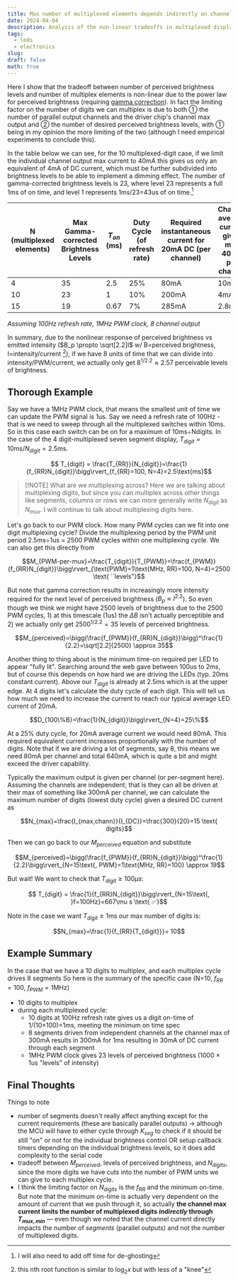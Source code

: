 ```yaml
---
title: Max number of multiplexed elements depends indirectly on channel output capacity and speed of PWM clock
date: 2024-04-04
description: Analysis of the non-linear tradeoffs in multiplexed display designs, focusing on the impact of gamma correction on perceived brightness levels and the limitations posed by output channel capacity and brightness requirements
tags:
  - leds
  - electronics
slug: 
draft: false
math: true
---
```


Here I show that the tradeoff between number of perceived brightness levels and number of multiplex elements is non-linear due to the power law for perceived brightness (requiring [gamma correction](Gamma%20Correction%20corrects%20for%20the%20human%20eye's%20non%20linear%20response%20to%20brightness%20levels.md)). In fact the limiting factor on the number of digits we can multiplex is due to both ① the number of parallel output channels and the driver chip's channel max output and ② the number of desired perceived brightness levels, with ① being in my opinion the more limiting of the two (although I need empirical experiments to conclude this).

In the table below we can see, for the 10 multiplexed-digit case, if we limit the individual channel output max current to 40mA this gives us only an equivalent of 4mA of DC current, which must be further subdivided into brightness levels to be able to implement a dimming effect. The number of gamma-corrected brightness levels is 23, where level 23 represents a full 1ms of on time, and level 1 represents 1ms/23=43us of on time.[^2]

| N (multiplexed elements) | Max Gamma-corrected Brightness Levels | $T_{on}$ (ms) | Duty Cycle (of refresh rate) | Required instantaneous current for 20mA DC (per channel) | Channel average current given max 40mA per channel |
| ------------------------ | ------------------------------------- | ------------- | ---------------------------- | -------------------------------------------------------- | -------------------------------------------------- |
| 4                        | 35                                    | 2.5           | 25%                          | 80mA                                                     | 10mA                                               |
| 10                       | 23                                    | 1             | 10%                          | 200mA                                                    | 4mA                                                |
| 15                       | 19                                    | 0.67          | 7%                           | 285mA                                                    | 2.8mA                                              |
_Assuming 100Hz refresh rate, 1MHz PWM clock, 8 channel output_

In summary, due to the nonlinear response of perceived brightness vs emitted intensity ($B_p \propto \sqrt[2.2]I$ w/ B=perceived brightness, I=intensity/current [^1]), if we have 8 units of time that we can divide into intensity/PWM/current, we actually only get $8^{1/2.2}\approx 2.57$ perceivable levels of brightness.

## Thorough Example 

Say we have a 1MHz PWM clock, that means the smallest unit of time we can update the PWM signal is 1us. Say we need a refresh rate of 100Hz - that is we need to sweep through all the multiplexed switches within 10ms. So in this case each switch can be on for a maximum of 10ms÷Ndigits. In the case of the 4 digit-multiplexed seven segment display,  $T_{digit} = 10\text{ms}/N_{digit}=2.5\text{ms}$. 

$$ T_{digit} = \frac{T_{RR}}{N_{digit}}=\frac{1}{f_{RR}N_{digit}}\bigg\rvert_{f_{RR}=100, N=4}=2.5\text{ms}$$

> [!NOTE] What are we multiplexing across?
> Here we are talking about multiplexing digits, but since you can multiplex across other things like segments, columns or rows we can more generally write $N_{digit}$ as $N_{mux}$. I will continue to talk about multiplexing digits here.

Let's go back to our PWM clock. How many PWM cycles can we fit into one digit multiplexing cycle? Divide the multiplexing period by the PWM unit period 2.5ms÷1us = 2500 PWM cycles within one multiplexing cycle. We can also get this directly from 

$$M_{PWM-per-mux}=\frac{T_{digit}}{T_{PWM}}=\frac{f_{PWM}}{f_{RR}N_{digit}}\bigg\rvert_{\text{PWM}=1\text{MHz, RR}=100, N=4}=2500 \text{ ``levels"}$$

But note that gamma correction results in increasingly more intensity required for the next level of perceived brightness ($B_p \approx I^{2.2}$). So even though we think we might have 2500 levels of brightness due to the 2500 PWM cycles, 1) at this timescale (1us) the $\Delta B$ isn't actually perceptible and 2) we actually only get $2500^{1/2.2}=35$ levels of perceived brightness.

$$M_{perceived}=\bigg(\frac{f_{PWM}}{f_{RR}N_{digit}}\bigg)^\frac{1}{2.2}=\sqrt[2.2]{2500} \approx 35$$

Another thing to thing about is the minimum time-on required per LED to appear "fully lit". Searching around the web gave between 100us to 2ms, but of course this depends on how hard we are driving the LEDs (typ. 20ms constant current). Above our $T_{digit}$ is already at 2.5ms which is at the upper edge. At 4 digits let's calculate the duty cycle of each digit. This will tell us how much we need to increase the current to reach our typical average LED current of 20mA.

$$D_{100\%B}=\frac{1}{N_{digit}}\bigg\rvert_{N=4}=25\%$$

At a 25% duty cycle, for 20mA average current we would need 80mA. This required equivalent current increases proportionally with the number of digits. Note that if we are driving a lot of segments, say 8, this means we need 80mA per channel and total 640mA, which is quite a bit and might exceed the driver capability.

Typically the maximum output is given per channel (or per-segment here). Assuming the channels are independent, that is they can all be driven at their max of something like 300mA per channel, we can calculate the maximum number of digits (lowest duty cycle) given a desired DC current as 

$$N_{max}=\frac{I_{max,chann}}{I_{DC}}=\frac{300}{20}=15 \text{ digits}$$

Then we can go back to our $M_{perceived}$ equation and substitute 

$$M_{perceived}=\bigg(\frac{f_{PWM}}{f_{RR}N_{digit}}\bigg)^\frac{1}{2.2}\bigg\rvert_{N=15\text{, PWM}=1\text{MHz, RR}=100} \approx 19$$

But wait! We want to check that $T_{digit} \ge 100\mu s$:

$$ T_{digit} = \frac{1}{f_{RR}N_{digit}}\bigg\rvert_{N=15\text{, }f=100Hz}=667\mu s \text{ ✅}$$

Note in the case we want $T_{digit} \ge 1\text{ms}$ our max number of digits is:

$$N_{max}=\frac{1}{f_{RR}{T_{digit}}}= 10$$

## Example Summary

In the case that we have a 10 digits to multiplex, and each multiplex cycle drives 8 segments 
So here is the summary of the specific case (N=10, $f_{RR}=100$, $f_{PWM}=1\text{MHz}$)
- 10 digits to multiplex
- during each multiplexed cycle:
	- 10 digits at 100Hz refresh rate gives us a digit on-time of 1/(10×100)=1ms, meeting the minimum on time spec
	- 8 segments driven from independent channels at the channel max of 300mA results in 300mA for 1ms resulting in 30mA of DC current through each segment 
	- 1MHz PWM clock gives 23 levels of perceived brightness (1000 × 1us "levels" of intensity) 


## Final Thoughts 

Things to note
- number of segments doesn't really affect anything except for the current requirements (these are basically parallel outputs) → although the MCU will have to either cycle through $K_{seg}$ to check if it should be still "on" or not for the individual brightness control OR setup callback timers depending on the individual brightness levels, so it does add complexity to the serial code
- tradeoff between $M_{perceived}$, levels of perceived brightness, and $N_{digits}$, since the more digits we have cuts into the number of PWM units we can give to each multiplex cycle. 
- I think the limiting factor on $N_{digits}$ is the $f_{RR}$ and the minimum on-time. But note that the minimum on-time is actually very dependent on the amount of current that we push through it, so actually **the channel max current limits the number of multiplexed digits _indirectly_ through $T_{mux,min}$** — even though we noted that the channel current directly impacts the number of _segments_ (parallel outputs) and not the number of multiplexed digits.

[^1]: this nth root function is similar to $\log_2 x$ but with less of a "knee"
[^2]: I will also need to add off time for de-ghosting